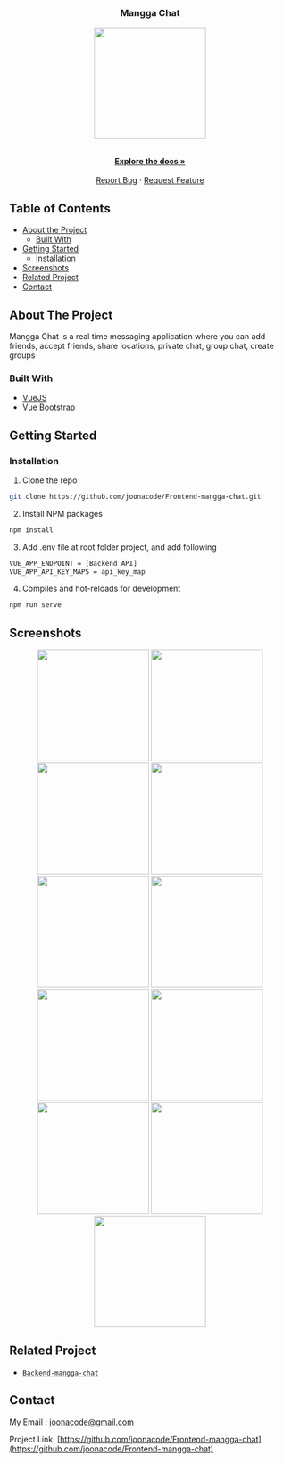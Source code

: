 <br />
<p align="center">

  <h3 align="center">Mangga Chat</h3>
  <p align="center">
    <image align="center" width="200" src='./screenshot/logo.png' />
  </p>

  <p align="center">
    <br />
    <a href="https://github.com/joonacode/Frontend-mangga-chat"><strong>Explore the docs »</strong></a>
    <br />
    <br />
    <a href="https://github.com/joonacode/Frontend-mangga-chat/issues">Report Bug</a>
    ·
    <a href="https://github.com/joonacode/Frontend-mangga-chat/issues">Request Feature</a>
  </p>
</p>

<!-- TABLE OF CONTENTS -->
## Table of Contents

* [About the Project](#about-the-project)
  * [Built With](#built-with)
* [Getting Started](#getting-started)
  * [Installation](#installation)
* [Screenshots](#screenshots)
* [Related Project](#related-project)
* [Contact](#contact)

<!-- ABOUT THE PROJECT -->
## About The Project


Mangga Chat is a real time messaging application where you can add friends, accept friends, share locations, private chat, group chat, create groups

### Built With

* [VueJS](http://vuejs.org/)
* [Vue Bootstrap](https://bootstrap-vue.org/)

<!-- GETTING STARTED -->
## Getting Started

### Installation

1. Clone the repo
```sh
git clone https://github.com/joonacode/Frontend-mangga-chat.git
```
2. Install NPM packages
```sh
npm install
```
3. Add .env file at root folder project, and add following
```sh
VUE_APP_ENDPOINT = [Backend API]
VUE_APP_API_KEY_MAPS = api_key_map
```
4. Compiles and hot-reloads for development
```sh
npm run serve
```


<!-- ROADMAP -->
## Screenshots

<p align='center'>
  <span>
      <image width="200" src='./screenshot/register.png' />
      <image width="200" src='./screenshot/login.png' />
      <image width="200" src='./screenshot/profile.png' />
      <image width="200" src='./screenshot/users.png' />
      <image width="200" src='./screenshot/privatechat.png' />
      <image width="200" src='./screenshot/friendprofile.png' />
      <image width="200" src='./screenshot/friend.png' />
      <image width="200" src='./screenshot/shareloc.png' />
      <image width="200" src='./screenshot/addgroup.png' />
      <image width="200" src='./screenshot/invitefriend.png' />
      <image width="200" src='./screenshot/chatgroup.png' />
  </span>
 </p>
 
## Related Project
* [`Backend-mangga-chat`](https://github.com/joonacode/Backend-mangga-chat)

<!-- CONTACT -->
## Contact

My Email : joonacode@gmail.com

Project Link: [https://github.com/joonacode/Frontend-mangga-chat](https://github.com/joonacode/Frontend-mangga-chat)

